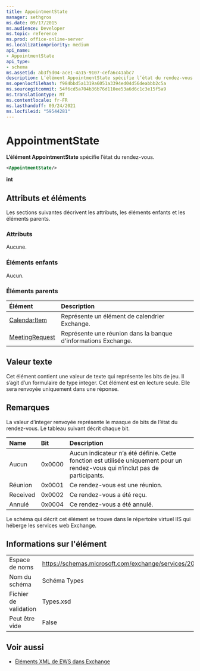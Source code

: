 ```yaml
---
title: AppointmentState
manager: sethgros
ms.date: 09/17/2015
ms.audience: Developer
ms.topic: reference
ms.prod: office-online-server
ms.localizationpriority: medium
api_name:
- AppointmentState
api_type:
- schema
ms.assetid: ab3f5d04-ace1-4a15-9107-cefa6c41abc7
description: L’élément AppointmentState spécifie l’état du rendez-vous.
ms.openlocfilehash: f984bbd5a1319a6051a3394ed04d56deabbb2c5a
ms.sourcegitcommit: 54f6cd5a704b36b76d110ee53a6d6c1c3e15f5a9
ms.translationtype: MT
ms.contentlocale: fr-FR
ms.lasthandoff: 09/24/2021
ms.locfileid: "59544281"
---
```

# <a name="appointmentstate"></a>AppointmentState

**L’élément AppointmentState** spécifie l’état du rendez-vous. 
  
```XML
<AppointmentState/>
```

 **int**
## <a name="attributes-and-elements"></a>Attributs et éléments

Les sections suivantes décrivent les attributs, les éléments enfants et les éléments parents.
  
### <a name="attributes"></a>Attributs

Aucune.
  
### <a name="child-elements"></a>Éléments enfants

Aucun.
  
### <a name="parent-elements"></a>Éléments parents

|**Élément**|**Description**|
|:-----|:-----|
|[CalendarItem](calendaritem.md) <br/> |Représente un élément de calendrier Exchange.  <br/> |
|[MeetingRequest](meetingrequest.md) <br/> |Représente une réunion dans la banque d'informations Exchange.  <br/> |
   
## <a name="text-value"></a>Valeur texte

Cet élément contient une valeur de texte qui représente les bits de jeu. Il s’agit d’un formulaire de type integer. Cet élément est en lecture seule. Elle sera renvoyée uniquement dans une réponse.
  
## <a name="remarks"></a>Remarques

La valeur d’integer renvoyée représente le masque de bits de l’état du rendez-vous. Le tableau suivant décrit chaque bit.
  
|**Name**|**Bit**|**Description**|
|:-----|:-----|:-----|
|Aucun  <br/> |0x0000  <br/> |Aucun indicateur n’a été définie. Cette fonction est utilisée uniquement pour un rendez-vous qui n’inclut pas de participants.  <br/> |
|Réunion  <br/> |0x0001  <br/> |Ce rendez-vous est une réunion.  <br/> |
|Received  <br/> |0x0002  <br/> |Ce rendez-vous a été reçu.  <br/> |
|Annulé  <br/> |0x0004  <br/> |Ce rendez-vous a été annulé.  <br/> |
   
Le schéma qui décrit cet élément se trouve dans le répertoire virtuel IIS qui héberge les services web Exchange.
  
## <a name="element-information"></a>Informations sur l'élément

|||
|:-----|:-----|
|Espace de noms  <br/> |https://schemas.microsoft.com/exchange/services/2006/types  <br/> |
|Nom du schéma  <br/> |Schéma Types  <br/> |
|Fichier de validation  <br/> |Types.xsd  <br/> |
|Peut être vide  <br/> |False  <br/> |
   
## <a name="see-also"></a>Voir aussi

- [Éléments XML de EWS dans Exchange](ews-xml-elements-in-exchange.md)

